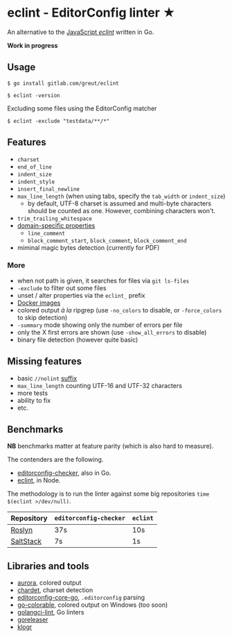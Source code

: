 # eclint - EditorConfig linter ★

An alternative to the [JavaScript _eclint_](https://github.com/jedmao/eclint) written in Go.

**Work in progress**

## Usage

```
$ go install gitlab.com/greut/eclint

$ eclint -version
```

Excluding some files using the EditorConfig matcher

```
$ eclint -exclude "testdata/**/*"
```

## Features

- `charset`
- `end_of_line`
- `indent_size`
- `indent_style`
- `insert_final_newline`
- `max_line_length` (when using tabs, specify the `tab_width` or `indent_size`)
    - by default, UTF-8 charset is assumed and multi-byte characters should be
    counted as one. However, combining characters won't.
- `trim_trailing_whitespace`
- [domain-specific properties][dsl]
    - `line_comment`
    - `block_comment_start`, `block_comment`, `block_comment_end`
- miminal magic bytes detection (currently for PDF)

### More

- when not path is given, it searches for files via `git ls-files`
- `-exclude` to filter out some files
- unset / alter properties via the `eclint_` prefix
- [Docker images](https://hub.docker.com/r/greut/eclint)
- colored output _à la_ ripgrep (use `-no_colors` to disable, or `-force_colors` to skip detection)
- `-summary` mode showing only the number of errors per file
- only the X first errors are shown (use `-show_all_errors` to disable)
- binary file detection (however quite basic)

## Missing features

- basic `//nolint` [suffix](https://github.com/golangci/golangci-lint#nolint)
- `max_line_length` counting UTF-16 and UTF-32 characters
- more tests
- ability to fix
- etc.

## Benchmarks

**NB** benchmarks matter at feature parity (which is also hard to measure).

The contenders are the following.

- [editorconfig-checker](https://github.com/editorconfig-checker/editorconfig-checker), also in Go.
- [eclint](https://github.com/jedmao/eclint), in Node.

The methodology is to run the linter against some big repositories `time $(eclint >/dev/null)`.

| Repository | `editorconfig-checker` | `eclint` |
|------------|------------------------|----------|
| [Roslyn](https://github.com/dotnet/roslyn) | 37s | 10s |
| [SaltStack](https://github.com/saltstack/salt) | 7s | 1s |

## Libraries and tools

- [aurora](https://github.com/logrusorgru/aurora), colored output
- [chardet](https://github.com/gogs/chardet), charset detection
- [editorconfig-core-go](https://github.com/editorconfig/editorconfig-core-go), `.editorconfig` parsing
- [go-colorable](https://github.com/mattn/go-colorable), colored output on Windows (too soon)
- [golangci-lint](https://github.com/golangci/golangci-lint), Go linters
- [goreleaser](https://goreleaser.com/)
- [klogr](https://github.com/kubernetes/klog/tree/master/klogr)

[dsl]: https://github.com/editorconfig/editorconfig/wiki/EditorConfig-Properties#ideas-for-domain-specific-properties
